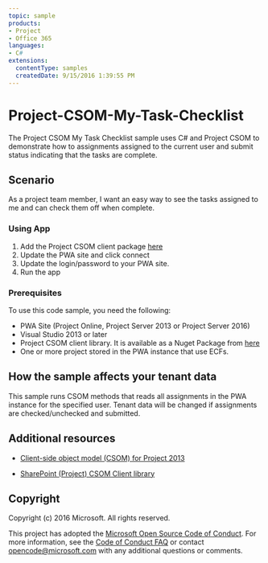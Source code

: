 ```yaml
---
topic: sample
products:
- Project
- Office 365
languages:
- C#
extensions:
  contentType: samples
  createdDate: 9/15/2016 1:39:55 PM
---
```

# Project-CSOM-My-Task-Checklist

The Project CSOM My Task Checklist sample uses C# and Project CSOM to demonstrate how to assignments assigned to the current user and submit status indicating that the tasks are complete.

## Scenario

As a project team member, I want an easy way to see the tasks assigned to me and can check them off when complete.

### Using App

1.	Add the Project CSOM client package [here](https://www.nuget.org/packages/Microsoft.SharePointOnline.CSOM/)
2.	Update the PWA site and click connect
3.	Update the login/password to your PWA site.
4.	Run the app

### Prerequisites
To use this code sample, you need the following:

* PWA Site (Project Online, Project Server 2013 or Project Server 2016)
* Visual Studio 2013 or later 
* Project CSOM client library.  It is available as a Nuget Package from [here](https://www.nuget.org/packages/Microsoft.SharePointOnline.CSOM/)
* One or more project stored in the PWA instance that use ECFs.


## How the sample affects your tenant data
This sample runs CSOM methods that reads all assignments in the PWA instance for the specified user. Tenant data will be changed if assignments are checked/unchecked and submitted.

## Additional resources

* [Client-side object model (CSOM) for Project 2013](https://aka.ms/project-csom-docs)

* [SharePoint (Project) CSOM Client library](https://www.nuget.org/packages/Microsoft.SharePointOnline.CSOM/)

## Copyright

Copyright (c) 2016 Microsoft. All rights reserved.




This project has adopted the [Microsoft Open Source Code of Conduct](https://opensource.microsoft.com/codeofconduct/). For more information, see the [Code of Conduct FAQ](https://opensource.microsoft.com/codeofconduct/faq/) or contact [opencode@microsoft.com](mailto:opencode@microsoft.com) with any additional questions or comments.
